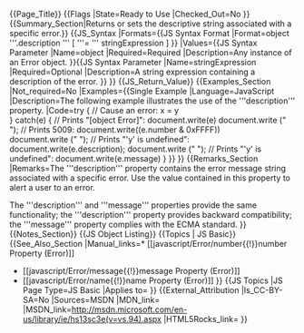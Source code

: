 {{Page_Title}}
{{Flags
|State=Ready to Use
|Checked_Out=No
}}
{{Summary_Section|Returns or sets the descriptive string associated with a specific error.}}
{{JS_Syntax
|Formats={{JS Syntax Format
|Format=object '''.description ''' [ '''= ''' stringExpression ]
}}
|Values={{JS Syntax Parameter
|Name=object
|Required=Required
|Description=Any instance of an Error object.
}}{{JS Syntax Parameter
|Name=stringExpression
|Required=Optional
|Description=A string expression containing a description of the error.
}}
}}
{{JS_Return_Value}}
{{Examples_Section
|Not_required=No
|Examples={{Single Example
|Language=JavaScript
|Description=The following example illustrates the use of the '''description''' property.
|Code=try
 {
 // Cause an error:
     x = y   
 }
 catch(e)
 {
 // Prints "[object Error]":
     document.write(e)
     document.write (" ");
 // Prints 5009:
     document.write((e.number &amp; 0xFFFF))  
     document.write (" ");
 // Prints "'y' is undefined":
     document.write(e.description);
     document.write (" ");
 // Prints "'y' is undefined":
     document.write(e.message)
 }
}}
}}
{{Remarks_Section
|Remarks=The '''description''' property contains the error message string associated with a specific error. Use the value contained in this property to alert a user to an error.

The '''description''' and '''message''' properties provide the same functionality; the '''description''' property provides backward compatibility; the '''message''' property complies with the ECMA standard.
}}
{{Notes_Section}}
{{JS Object Listing}}
{{Topics | JS Basic}}
{{See_Also_Section
|Manual_links=* [[javascript/Error/number{{!}}number Property (Error)]]
* [[javascript/Error/message{{!}}message Property (Error)]]
* [[javascript/Error/name{{!}}name Property (Error)]]
}}
{{JS Topics
|JS Page Type=JS Basic
|Applies to=
}}
{{External_Attribution
|Is_CC-BY-SA=No
|Sources=MSDN
|MDN_link=
|MSDN_link=http://msdn.microsoft.com/en-us/library/ie/hs13sc3e(v=vs.94).aspx
|HTML5Rocks_link=
}}